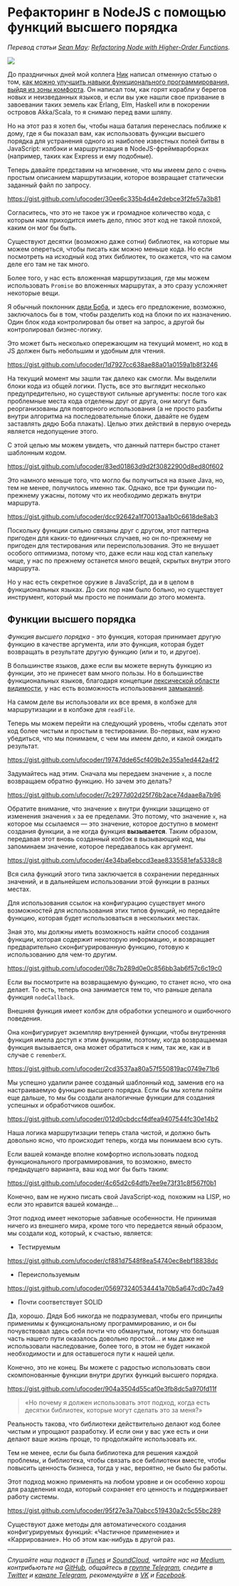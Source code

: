 # Рефакторинг в NodeJS с помощью функций высшего порядка

*Перевод статьи [Sean May](https://blog.rangle.io/author/sean-may/): [Refactoring Node with Higher-Order Functions](https://blog.rangle.io/refactoring-node-with-higher-order-functions/).*

![](https://blog.rangle.io/content/images/2017/02/rangleio-refactoring-node-with-higher-order-functions.gif)

До праздничных дней мой коллега [Ник](http://blog.rangle.io/author/nicholas/) написал отменную статью о том, [как можно улучшить навыки функционального программирования, выйдя из зоны комфорта](https://blog.rangle.io/get-better-at-functional-javascript-without-learning-more-javascript/). Он написал том, как горят корабли у берегов новых и неизведанных языков, и если вы уже нашли свое призвание в завоевании таких земель как Erlang, Elm, Haskell или в покорении островов Akka/Scala, то я снимаю перед вами шляпу.

Но на этот раз я хотел бы, чтобы наша баталия перенеслась поближе к дому, где я бы показал вам, как использовать функции высшего порядка для устранения одного из наиболее известных полей битвы в JavaScript: колбэки и маршрутизация в NodeJS-фреймварборках (например, таких как Express и ему подобные).

Теперь давайте представим на мгновение, что мы имеем дело с очень простым описанием маршрутизации, которое возвращает статически заданный файл по запросу.

https://gist.github.com/ufocoder/30ee6c335b4d4e2debce3f2fe57a3b81

Согласитесь, что это не такое уж и громадное количество кода, с которым нам приходится иметь дело, плюс этот код не такой плохой, каким он мог бы быть.

Существуют десятки (возможно даже сотни) библиотек, на которые мы можем опереться, чтобы писать как можно меньше кода. Но если посмотреть на исходный код этих библиотек, то окажется, что на самом деле его там не так много.

Более того, у нас есть вложенная маршрутизация, где мы можем использовать `Promise` во вложенных маршрутах, а это сразу усложняет некоторые вещи.

Я обычный поклонник [дяди Боба](https://ru.wikipedia.org/wiki/%D0%9C%D0%B0%D1%80%D1%82%D0%B8%D0%BD,_%D0%A0%D0%BE%D0%B1%D0%B5%D1%80%D1%82), и здесь его предложение, возможно, заключалось бы в том, чтобы разделить код на блоки по их назначению. Один блок кода контролировал бы ответ на запрос, а другой бы контролировал бизнес-логику.

Это может быть несколько опережающим на текущий момент, но код в JS должен быть небольшим и удобным для чтения.

https://gist.github.com/ufocoder/1d7927cc638ae88a01a0159a1b8f3246

На текущий момент мы зашли так далеко как смогли. Мы выделили блоки кода из общей логики. Пусть, все это выглядит несколько предупредительно, но существуют сильные аргументы: после того как проблемные места кода отделены друг от друга, они могут быть реорганизованы для повторного использования (а не просто разбиты внутри алгоритма на последовательные блоки, давайте не будем заставлять дядю Боба плакать). Целью этих действий в первую очередь является недопущение этого.

С этой целью мы можем увидеть, что данный паттерн быстро станет шаблонным кодом.

https://gist.github.com/ufocoder/83ed01863d9d2f30822900d8ed80f602

Это намного меньше того, что могло бы получиться на языке Java, но, тем не менее, получилось именно так. Однако, все три функции по-прежнему ужасны, потому что их необходимо держать внутри маршрута.

https://gist.github.com/ufocoder/dcc92642a1f70013aa1b0c6618de8ab3

Поскольку функции сильно связаны друг с другом, этот паттерна пригоден для каких-то единичных случаев, но он по-прежнему не пригоден для тестирования или переиспользования. Это не внушает особого оптимизма, потому что, даже если наш код стал капельку чище, у нас по прежнему останется много вещей, скрытых внутри этого маршрута.

Но у нас есть секретное оружие в JavaScript, да и в целом в функциональных языках. До сих пор нам было больно, но существует инструмент, который мы просто не понимали до этого момента.

## Функции высшего порядка

*Функция высшего порядка* - это функция, которая принимает другую функцию в качестве аргумента, или это функция, которая будет возвращать в результате другую функцию (или и то, и другое).

В большинстве языков, даже если вы можете вернуть функцию из функции, это не принесет вам много пользы. Но в большинстве функциональных языков, благодаря концепции [лексической области видимости](https://developer.mozilla.org/ru/docs/Web/JavaScript/Closures#%D0%9B%D0%B5%D0%BA%D1%81%D0%B8%D1%87%D0%B5%D1%81%D0%BA%D0%B0%D1%8F_%D0%BE%D0%B1%D0%BB%D0%B0%D1%81%D1%82%D1%8C_%D0%B2%D0%B8%D0%B4%D0%B8%D0%BC%D0%BE%D1%81%D1%82%D0%B8), у нас есть возможность использования [замыканий](https://developer.mozilla.org/ru/docs/Web/JavaScript/Closures#%D0%97%D0%B0%D0%BC%D1%8B%D0%BA%D0%B0%D0%BD%D0%B8%D0%B5).

На самом деле вы использовали их все время, в колбэке для маршрутизации и в колбэке для `readFile`.

Теперь мы можем перейти на следующий уровень, чтобы сделать этот код более чистым и простым в тестировании. Во-первых, нам нужно убедиться, что мы понимаем, с чем мы имеем дело, и какой ожидать результат.

https://gist.github.com/ufocoder/19747dde65cf409b2e355a1ed442a4f2

Задумайтесь над этим. Сначала мы передаем значение `x`, а после возвращаем обратно функцию. Но зачем это делать?

https://gist.github.com/ufocoder/7c2977d02d25f76b2ace74daae8a7b96

Обратите внимание, что значение `x` внутри функции защищено от изменения значения `x` за ее пределами. Это потому, что значение `х`, на которое мы ссылаемся — это значение, которое доступно в момент создания функции, а не когда функция **вызывается**. Таким образом, передавая этот вновь созданный колбэк в вызывающий код, мы запоминаем значение, которое передавалось как аргумент.

https://gist.github.com/ufocoder/4e34ba6ebccd3eae8335581efa5338c8

Вся сила функций этого типа заключается в сохранении переданных значений, и в дальнейшем использовании этой функции в разных местах.

Для использования ссылок на конфигурацию существует много возможностей для использования этих типов функций, но передайте функцию, которая будет использоваться в нескольких местах.

Зная это, мы должны иметь возможность найти способ создания функции, которая содержит некоторую информацию, и возвращает предварительно сконфигурированную функцию, готовую к использованию для чем-то другим.

https://gist.github.com/ufocoder/08c7b289d0e0c856bb3ab6f57c6c19c0

Если вы посмотрите на возвращаемую функцию, то станет ясно, что она делает. То есть, теперь она занимается тем то, что раньше делала функция `nodeCallback`.

Внешняя функция имеет колбэк для обработки успешного и ошибочного поведения.

Она конфигурирует экземпляр внутренней функции, чтобы внутренняя функция имела доступ к этим функциям, поэтому, когда возвращаемая функция вызывается, она может обратиться к ним, так же, как и в случае с `rememberX`.

https://gist.github.com/ufocoder/2cd3537aa80a57f550819ac0749e71b6

Мы успешно удалили ранее созданый шаблонный код, заменив его на настраиваемую функцию высшего порядка. Если бы мы хотели пойти еще дальше, то мы бы создали аналогичные функции для создания успешных и обработчиков ошибок.

https://gist.github.com/ufocoder/012d0cbdccf4dfea9407544fc30e14b2

Наша логика маршрутизации теперь стала чистой, и должно быть довольно ясно, что происходит теперь, когда мы понимаем всю суть.

Если вашей команде вполне комфортно использовать подход функционального программирования, то возможно, вместо предыдущего варианта, ваш код мог бы быть таким:

https://gist.github.com/ufocoder/4c65d2c64dfb7ee9e73f31c8f567f0b1

Конечно, вам не нужно писать свой JavaScript-код, похожим на LISP, но если это нравится вашей команде…

Этот подход имеет некоторые забавные особенности. Не принимая ничего из внешнего мира, кроме того что передается явный образом, мы создали код, который, к счастью, является:

- Тестируемым

https://gist.github.com/ufocoder/cf881d7548f8ea54740ec8ebf18838dc

- Переиспользуемым

https://gist.github.com/ufocoder/056973240534441a70b5a647cd0c7a49

- Почти соответствует SOLID

Да, хорошо. Дядя Боб никогда не подразумевал, чтобы его принципы применимы к функциональному программированию, и он бы почувствовал здесь себя почти что обманутым, потому что большая часть нашего пути оказалось довольно простой… и мы даже не использовали наследование, более того, в этом не будет никакой необходимости и для оставшегося пути к нашей цели.

Конечно, это не конец. Вы можете с радостью использовать свои скомпонованные функции внутри других функций высшего порядка.

https://gist.github.com/ufocoder/904a3504d55caf0e3fb8dc5a970fd11f

> «Но почему я должен использовать этот подход, когда есть десятки библиотек, которые могут сделать это за меня?»

Реальность такова, что библиотеки действительно делают код более чистым и упрощают разработку. И если они у вас уже есть и они делают ваше жизнь проще, то продолжайте использовать их.

Тем не менее, если бы была библиотека для решения каждой проблемы, и библиотека, чтобы связать все библиотеки вместе, чтобы повысить ценность бизнеса, тогда у нас, вероятно, не было бы работы.

Этот подход можно применять на любом уровне и он особенно хорош для разделения кода, который сохраняет его ценность и поддерживает работу системы.

https://gist.github.com/ufocoder/95f27e3a70abcc519430a2c5c55bc289

Существуют даже методы для автоматического создания конфигурируемых функций: «Частичное применение» и «Каррирование». Но об этом как-нибудь в другой раз.

- - - -

*Слушайте наш подкаст в [iTunes](https://itunes.apple.com/ru/podcast/девшахта/id1226773343) и [SoundCloud](https://soundcloud.com/devschacht), читайте нас на [Medium](https://medium.com/devschacht), контрибьютьте на [GitHub](https://github.com/devSchacht), общайтесь в [группе Telegram](https://t.me/devSchacht), следите в [Twitter](https://twitter.com/DevSchacht) и [канале Telegram](https://t.me/devSchachtChannel), рекомендуйте в [VK](https://vk.com/devschacht) и [Facebook](https://www.facebook.com/devSchacht).*
